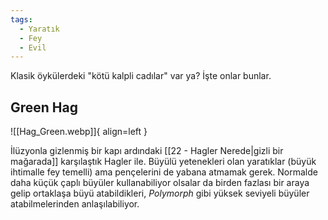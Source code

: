 ```yaml
---
tags:
  - Yaratık
  - Fey
  - Evil
---  
```

  
Klasik öykülerdeki "kötü kalpli cadılar" var ya? İşte onlar bunlar.  
  
## Green Hag  
  
![[Hag_Green.webp]]{ align=left }  
  
İlüzyonla gizlenmiş bir kapı ardındaki [[22 - Hagler Nerede|gizli bir mağarada]] karşılaştık Hagler ile. Büyülü yetenekleri olan yaratıklar (büyük ihtimalle fey temelli) ama pençelerini de yabana atmamak gerek. Normalde daha küçük çaplı büyüler kullanabiliyor olsalar da birden fazlası bir araya gelip ortaklaşa büyü atabildikleri, *Polymorph* gibi yüksek seviyeli büyüler atabilmelerinden anlaşılabiliyor.